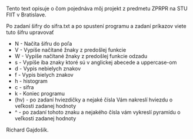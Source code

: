 Tento text opisuje o čom pojednáva môj projekt z predmetu ZPRPR na STU FIIT v Bratislave.

Po zadaní šifry do sifra.txt a po spustení programu a zadaní príkazov viete tuto šifru upravovať
*  N - Načíta šifru do poľa
*  V - Vypíše načítané žnaky z predošlej funkcie
*  W - Vypíše načítané žnaky z predošlej funkcie odzadu
*  s - Vypíše iba znaky ktoré sú v anglickej abecede a uppercase-om
*  d - Vypis nebielych znakov
*  f - Vypis bielych znakov
*  h - histogram
*  c - sifra
*  k - Koniec programu
*  (hv) - po zadaní hviezdičky a nejaké čísla Vám nakreslí hviezdu o veľkosti zadanej hodnoty
*  ^ - po zadaní tohoto znaku a nejakého čísla vám vykreslí pyramídu o veľkosti zadanej hodnoty 

Richard Gajdošík.
